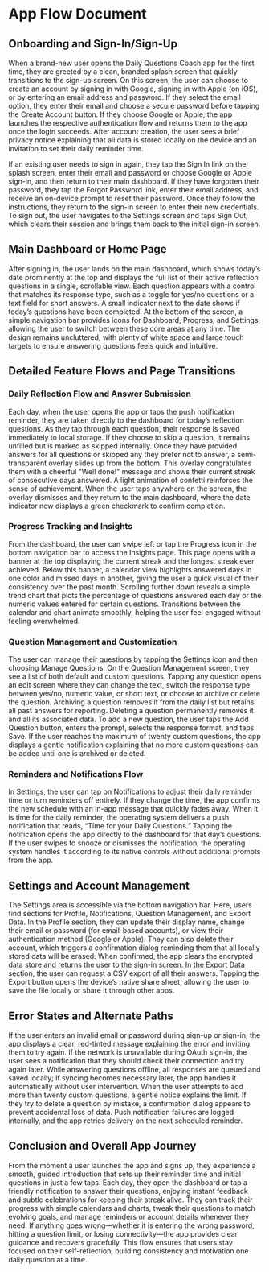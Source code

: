 # App Flow Document

## Onboarding and Sign-In/Sign-Up

When a brand-new user opens the Daily Questions Coach app for the first time, they are greeted by a clean, branded splash screen that quickly transitions to the sign-up screen. On this screen, the user can choose to create an account by signing in with Google, signing in with Apple (on iOS), or by entering an email address and password. If they select the email option, they enter their email and choose a secure password before tapping the Create Account button. If they choose Google or Apple, the app launches the respective authentication flow and returns them to the app once the login succeeds. After account creation, the user sees a brief privacy notice explaining that all data is stored locally on the device and an invitation to set their daily reminder time.

If an existing user needs to sign in again, they tap the Sign In link on the splash screen, enter their email and password or choose Google or Apple sign-in, and then return to their main dashboard. If they have forgotten their password, they tap the Forgot Password link, enter their email address, and receive an on-device prompt to reset their password. Once they follow the instructions, they return to the sign-in screen to enter their new credentials. To sign out, the user navigates to the Settings screen and taps Sign Out, which clears their session and brings them back to the initial sign-in screen.

## Main Dashboard or Home Page

After signing in, the user lands on the main dashboard, which shows today’s date prominently at the top and displays the full list of their active reflection questions in a single, scrollable view. Each question appears with a control that matches its response type, such as a toggle for yes/no questions or a text field for short answers. A small indicator next to the date shows if today’s questions have been completed. At the bottom of the screen, a simple navigation bar provides icons for Dashboard, Progress, and Settings, allowing the user to switch between these core areas at any time. The design remains uncluttered, with plenty of white space and large touch targets to ensure answering questions feels quick and intuitive.

## Detailed Feature Flows and Page Transitions

### Daily Reflection Flow and Answer Submission

Each day, when the user opens the app or taps the push notification reminder, they are taken directly to the dashboard for today’s reflection questions. As they tap through each question, their response is saved immediately to local storage. If they choose to skip a question, it remains unfilled but is marked as skipped internally. Once they have provided answers for all questions or skipped any they prefer not to answer, a semi-transparent overlay slides up from the bottom. This overlay congratulates them with a cheerful "Well done!" message and shows their current streak of consecutive days answered. A light animation of confetti reinforces the sense of achievement. When the user taps anywhere on the screen, the overlay dismisses and they return to the main dashboard, where the date indicator now displays a green checkmark to confirm completion.

### Progress Tracking and Insights

From the dashboard, the user can swipe left or tap the Progress icon in the bottom navigation bar to access the Insights page. This page opens with a banner at the top displaying the current streak and the longest streak ever achieved. Below this banner, a calendar view highlights answered days in one color and missed days in another, giving the user a quick visual of their consistency over the past month. Scrolling further down reveals a simple trend chart that plots the percentage of questions answered each day or the numeric values entered for certain questions. Transitions between the calendar and chart animate smoothly, helping the user feel engaged without feeling overwhelmed.

### Question Management and Customization

The user can manage their questions by tapping the Settings icon and then choosing Manage Questions. On the Question Management screen, they see a list of both default and custom questions. Tapping any question opens an edit screen where they can change the text, switch the response type between yes/no, numeric value, or short text, or choose to archive or delete the question. Archiving a question removes it from the daily list but retains all past answers for reporting. Deleting a question permanently removes it and all its associated data. To add a new question, the user taps the Add Question button, enters the prompt, selects the response format, and taps Save. If the user reaches the maximum of twenty custom questions, the app displays a gentle notification explaining that no more custom questions can be added until one is archived or deleted.

### Reminders and Notifications Flow

In Settings, the user can tap on Notifications to adjust their daily reminder time or turn reminders off entirely. If they change the time, the app confirms the new schedule with an in-app message that quickly fades away. When it is time for the daily reminder, the operating system delivers a push notification that reads, “Time for your Daily Questions.” Tapping the notification opens the app directly to the dashboard for that day’s questions. If the user swipes to snooze or dismisses the notification, the operating system handles it according to its native controls without additional prompts from the app.

## Settings and Account Management

The Settings area is accessible via the bottom navigation bar. Here, users find sections for Profile, Notifications, Question Management, and Export Data. In the Profile section, they can update their display name, change their email or password (for email-based accounts), or view their authentication method (Google or Apple). They can also delete their account, which triggers a confirmation dialog reminding them that all locally stored data will be erased. When confirmed, the app clears the encrypted data store and returns the user to the sign-in screen. In the Export Data section, the user can request a CSV export of all their answers. Tapping the Export button opens the device’s native share sheet, allowing the user to save the file locally or share it through other apps.

## Error States and Alternate Paths

If the user enters an invalid email or password during sign-up or sign-in, the app displays a clear, red-tinted message explaining the error and inviting them to try again. If the network is unavailable during OAuth sign-in, the user sees a notification that they should check their connection and try again later. While answering questions offline, all responses are queued and saved locally; if syncing becomes necessary later, the app handles it automatically without user intervention. When the user attempts to add more than twenty custom questions, a gentle notice explains the limit. If they try to delete a question by mistake, a confirmation dialog appears to prevent accidental loss of data. Push notification failures are logged internally, and the app retries delivery on the next scheduled reminder.

## Conclusion and Overall App Journey

From the moment a user launches the app and signs up, they experience a smooth, guided introduction that sets up their reminder time and initial questions in just a few taps. Each day, they open the dashboard or tap a friendly notification to answer their questions, enjoying instant feedback and subtle celebrations for keeping their streak alive. They can track their progress with simple calendars and charts, tweak their questions to match evolving goals, and manage reminders or account details whenever they need. If anything goes wrong—whether it is entering the wrong password, hitting a question limit, or losing connectivity—the app provides clear guidance and recovers gracefully. This flow ensures that users stay focused on their self-reflection, building consistency and motivation one daily question at a time.
